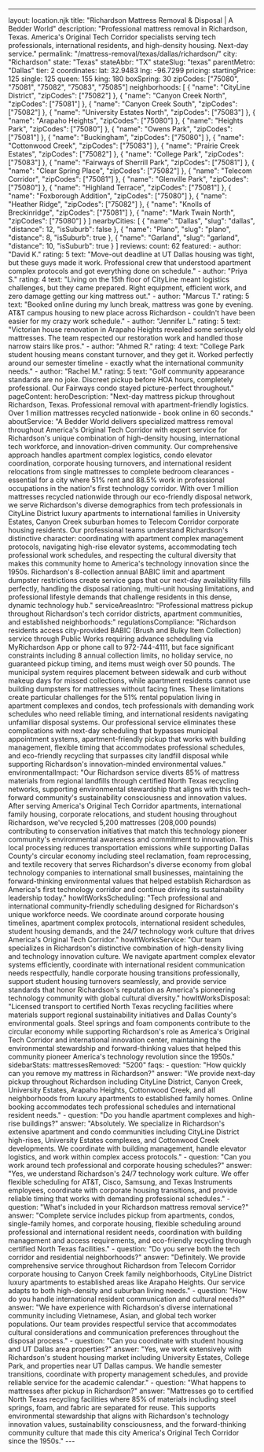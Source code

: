 ---
layout: location.njk
title: "Richardson Mattress Removal & Disposal | A Bedder World"
description: "Professional mattress removal in Richardson, Texas. America's Original Tech Corridor specialists serving tech professionals, international residents, and high-density housing. Next-day service."
permalink: "/mattress-removal/texas/dallas/richardson/"
city: "Richardson" state: "Texas" stateAbbr: "TX" stateSlug: "texas" parentMetro: "Dallas" tier: 2 coordinates: lat: 32.9483 lng: -96.7299 pricing: startingPrice: 125 single: 125 queen: 155 king: 180 boxSpring: 30 zipCodes: ["75080", "75081", "75082", "75083", "75085"] neighborhoods: [ { "name": "CityLine District", "zipCodes": ["75082"] }, { "name": "Canyon Creek North", "zipCodes": ["75081"] }, { "name": "Canyon Creek South", "zipCodes": ["75082"] }, { "name": "University Estates North", "zipCodes": ["75083"] }, { "name": "Arapaho Heights", "zipCodes": ["75080"] }, { "name": "Heights Park", "zipCodes": ["75080"] }, { "name": "Owens Park", "zipCodes": ["75081"] }, { "name": "Buckingham", "zipCodes": ["75080"] }, { "name": "Cottonwood Creek", "zipCodes": ["75083"] }, { "name": "Prairie Creek Estates", "zipCodes": ["75082"] }, { "name": "College Park", "zipCodes": ["75083"] }, { "name": "Fairways of Sherrill Park", "zipCodes": ["75081"] }, { "name": "Clear Spring Place", "zipCodes": ["75082"] }, { "name": "Telecom Corridor", "zipCodes": ["75081"] }, { "name": "Glenville Park", "zipCodes": ["75080"] }, { "name": "Highland Terrace", "zipCodes": ["75081"] }, { "name": "Foxborough Addition", "zipCodes": ["75080"] }, { "name": "Heather Ridge", "zipCodes": ["75082"] }, { "name": "Knolls of Breckinridge", "zipCodes": ["75081"] }, { "name": "Mark Twain North", "zipCodes": ["75080"] } ] nearbyCities: [ { "name": "Dallas", "slug": "dallas", "distance": 12, "isSuburb": false }, { "name": "Plano", "slug": "plano", "distance": 8, "isSuburb": true }, { "name": "Garland", "slug": "garland", "distance": 10, "isSuburb": true } ] reviews: count: 62 featured: - author: "David K." rating: 5 text: "Move-out deadline at UT Dallas housing was tight, but these guys made it work. Professional crew that understood apartment complex protocols and got everything done on schedule." - author: "Priya S." rating: 4 text: "Living on the 15th floor of CityLine meant logistics challenges, but they came prepared. Right equipment, efficient work, and zero damage getting our king mattress out." - author: "Marcus T." rating: 5 text: "Booked online during my lunch break, mattress was gone by evening. AT&T campus housing to new place across Richardson - couldn't have been easier for my crazy work schedule." - author: "Jennifer L." rating: 5 text: "Victorian house renovation in Arapaho Heights revealed some seriously old mattresses. The team respected our restoration work and handled those narrow stairs like pros." - author: "Ahmed R." rating: 4 text: "College Park student housing means constant turnover, and they get it. Worked perfectly around our semester timeline - exactly what the international community needs." - author: "Rachel M." rating: 5 text: "Golf community appearance standards are no joke. Discreet pickup before HOA hours, completely professional. Our Fairways condo stayed picture-perfect throughout." pageContent: heroDescription: "Next-day mattress pickup throughout Richardson, Texas. Professional removal with apartment-friendly logistics. Over 1 million mattresses recycled nationwide - book online in 60 seconds." aboutService: "A Bedder World delivers specialized mattress removal throughout America's Original Tech Corridor with expert service for Richardson's unique combination of high-density housing, international tech workforce, and innovation-driven community. Our comprehensive approach handles apartment complex logistics, condo elevator coordination, corporate housing turnovers, and international resident relocations from single mattresses to complete bedroom clearances - essential for a city where 51% rent and 88.5% work in professional occupations in the nation's first technology corridor. With over 1 million mattresses recycled nationwide through our eco-friendly disposal network, we serve Richardson's diverse demographics from tech professionals in CityLine District luxury apartments to international families in University Estates, Canyon Creek suburban homes to Telecom Corridor corporate housing residents. Our professional teams understand Richardson's distinctive character: coordinating with apartment complex management protocols, navigating high-rise elevator systems, accommodating tech professional work schedules, and respecting the cultural diversity that makes this community home to America's technology innovation since the 1950s. Richardson's 8-collection annual BABIC limit and apartment dumpster restrictions create service gaps that our next-day availability fills perfectly, handling the disposal rationing, multi-unit housing limitations, and professional lifestyle demands that challenge residents in this dense, dynamic technology hub." serviceAreasIntro: "Professional mattress pickup throughout Richardson's tech corridor districts, apartment communities, and established neighborhoods:" regulationsCompliance: "Richardson residents access city-provided BABIC (Brush and Bulky Item Collection) service through Public Works requiring advance scheduling via MyRichardson App or phone call to 972-744-4111, but face significant constraints including 8 annual collection limits, no holiday service, no guaranteed pickup timing, and items must weigh over 50 pounds. The municipal system requires placement between sidewalk and curb without makeup days for missed collections, while apartment residents cannot use building dumpsters for mattresses without facing fines. These limitations create particular challenges for the 51% rental population living in apartment complexes and condos, tech professionals with demanding work schedules who need reliable timing, and international residents navigating unfamiliar disposal systems. Our professional service eliminates these complications with next-day scheduling that bypasses municipal appointment systems, apartment-friendly pickup that works with building management, flexible timing that accommodates professional schedules, and eco-friendly recycling that surpasses city landfill disposal while supporting Richardson's innovation-minded environmental values." environmentalImpact: "Our Richardson service diverts 85% of mattress materials from regional landfills through certified North Texas recycling networks, supporting environmental stewardship that aligns with this tech-forward community's sustainability consciousness and innovation values. After serving America's Original Tech Corridor apartments, international family housing, corporate relocations, and student housing throughout Richardson, we've recycled 5,200 mattresses (208,000 pounds) contributing to conservation initiatives that match this technology pioneer community's environmental awareness and commitment to innovation. This local processing reduces transportation emissions while supporting Dallas County's circular economy including steel reclamation, foam reprocessing, and textile recovery that serves Richardson's diverse economy from global technology companies to international small businesses, maintaining the forward-thinking environmental values that helped establish Richardson as America's first technology corridor and continue driving its sustainability leadership today." howItWorksScheduling: "Tech professional and international community-friendly scheduling designed for Richardson's unique workforce needs. We coordinate around corporate housing timelines, apartment complex protocols, international resident schedules, student housing demands, and the 24/7 technology work culture that drives America's Original Tech Corridor." howItWorksService: "Our team specializes in Richardson's distinctive combination of high-density living and technology innovation culture. We navigate apartment complex elevator systems efficiently, coordinate with international resident communication needs respectfully, handle corporate housing transitions professionally, support student housing turnovers seamlessly, and provide service standards that honor Richardson's reputation as America's pioneering technology community with global cultural diversity." howItWorksDisposal: "Licensed transport to certified North Texas recycling facilities where materials support regional sustainability initiatives and Dallas County's environmental goals. Steel springs and foam components contribute to the circular economy while supporting Richardson's role as America's Original Tech Corridor and international innovation center, maintaining the environmental stewardship and forward-thinking values that helped this community pioneer America's technology revolution since the 1950s." sidebarStats: mattressesRemoved: "5200" faqs: - question: "How quickly can you remove my mattress in Richardson?" answer: "We provide next-day pickup throughout Richardson including CityLine District, Canyon Creek, University Estates, Arapaho Heights, Cottonwood Creek, and all neighborhoods from luxury apartments to established family homes. Online booking accommodates tech professional schedules and international resident needs." - question: "Do you handle apartment complexes and high-rise buildings?" answer: "Absolutely. We specialize in Richardson's extensive apartment and condo communities including CityLine District high-rises, University Estates complexes, and Cottonwood Creek developments. We coordinate with building management, handle elevator logistics, and work within complex access protocols." - question: "Can you work around tech professional and corporate housing schedules?" answer: "Yes, we understand Richardson's 24/7 technology work culture. We offer flexible scheduling for AT&T, Cisco, Samsung, and Texas Instruments employees, coordinate with corporate housing transitions, and provide reliable timing that works with demanding professional schedules." - question: "What's included in your Richardson mattress removal service?" answer: "Complete service includes pickup from apartments, condos, single-family homes, and corporate housing, flexible scheduling around professional and international resident needs, coordination with building management and access requirements, and eco-friendly recycling through certified North Texas facilities." - question: "Do you serve both the tech corridor and residential neighborhoods?" answer: "Definitely. We provide comprehensive service throughout Richardson from Telecom Corridor corporate housing to Canyon Creek family neighborhoods, CityLine District luxury apartments to established areas like Arapaho Heights. Our service adapts to both high-density and suburban living needs." - question: "How do you handle international resident communication and cultural needs?" answer: "We have experience with Richardson's diverse international community including Vietnamese, Asian, and global tech worker populations. Our team provides respectful service that accommodates cultural considerations and communication preferences throughout the disposal process." - question: "Can you coordinate with student housing and UT Dallas area properties?" answer: "Yes, we work extensively with Richardson's student housing market including University Estates, College Park, and properties near UT Dallas campus. We handle semester transitions, coordinate with property management schedules, and provide reliable service for the academic calendar." - question: "What happens to mattresses after pickup in Richardson?" answer: "Mattresses go to certified North Texas recycling facilities where 85% of materials including steel springs, foam, and fabric are separated for reuse. This supports environmental stewardship that aligns with Richardson's technology innovation values, sustainability consciousness, and the forward-thinking community culture that made this city America's Original Tech Corridor since the 1950s." ---
